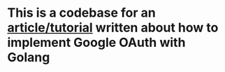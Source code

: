 # This is a codebase for an [article/tutorial](https://decode.hashnode.dev/google-oauth-implementation-with-golang) written about how to implement Google OAuth with Golang

